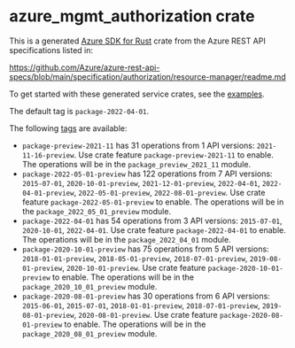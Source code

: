 # azure_mgmt_authorization crate

This is a generated [Azure SDK for Rust](https://github.com/Azure/azure-sdk-for-rust) crate from the Azure REST API specifications listed in:

https://github.com/Azure/azure-rest-api-specs/blob/main/specification/authorization/resource-manager/readme.md

To get started with these generated service crates, see the [examples](https://github.com/Azure/azure-sdk-for-rust/blob/main/services/README.md#examples).

The default tag is `package-2022-04-01`.

The following [tags](https://github.com/Azure/azure-sdk-for-rust/blob/main/services/tags.md) are available:

- `package-preview-2021-11` has 31 operations from 1 API versions: `2021-11-16-preview`. Use crate feature `package-preview-2021-11` to enable. The operations will be in the `package_preview_2021_11` module.
- `package-2022-05-01-preview` has 122 operations from 7 API versions: `2015-07-01`, `2020-10-01-preview`, `2021-12-01-preview`, `2022-04-01`, `2022-04-01-preview`, `2022-05-01-preview`, `2022-08-01-preview`. Use crate feature `package-2022-05-01-preview` to enable. The operations will be in the `package_2022_05_01_preview` module.
- `package-2022-04-01` has 54 operations from 3 API versions: `2015-07-01`, `2020-10-01`, `2022-04-01`. Use crate feature `package-2022-04-01` to enable. The operations will be in the `package_2022_04_01` module.
- `package-2020-10-01-preview` has 75 operations from 5 API versions: `2018-01-01-preview`, `2018-05-01-preview`, `2018-07-01-preview`, `2019-08-01-preview`, `2020-10-01-preview`. Use crate feature `package-2020-10-01-preview` to enable. The operations will be in the `package_2020_10_01_preview` module.
- `package-2020-08-01-preview` has 30 operations from 6 API versions: `2015-06-01`, `2015-07-01`, `2018-01-01-preview`, `2018-07-01-preview`, `2019-08-01-preview`, `2020-08-01-preview`. Use crate feature `package-2020-08-01-preview` to enable. The operations will be in the `package_2020_08_01_preview` module.